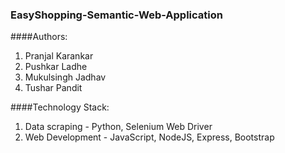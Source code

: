 ### EasyShopping-Semantic-Web-Application


####Authors:
1. Pranjal Karankar
2. Pushkar Ladhe
3. Mukulsingh Jadhav
4. Tushar Pandit

####Technology Stack:
1. Data scraping - Python, Selenium Web Driver
2. Web Development - JavaScript, NodeJS, Express, Bootstrap